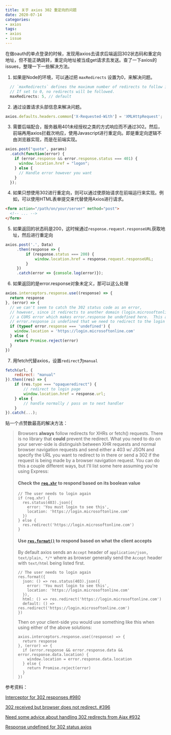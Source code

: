 ```yaml
---
title: 关于 axios 302 重定向的问题
date: 2020-07-14
categories:
- axios
tags:
- axios
- issue
---
```




在做oauth的单点登录的时候，发现用axios去请求后端返回302状态码和重定向地址，但不能正确跳转，重定向地址被当成get请求去发送。查了一下axios的issues，整理一下一些解决方法。

1. 如果是Node的环境，可以通过把 `maxRedirects` 设置为0，来解决问题。

```js
  // `maxRedirects` defines the maximum number of redirects to follow in node.js.
  // If set to 0, no redirects will be followed.
  maxRedirects: 5, // default
```



2. 通过设置请求头部信息来解决问题。

```js
axios.defaults.headers.common['X-Requested-With'] = 'XMLHttpRequest';
```



3. 需要后端配合，服务器用401未经授权之类的方式响应而不通过302。然后，前端再用axios拦截次响应，使用Javascript进行重定向。即是重定向逻辑不由浏览器实现，而是在前端实现。

```js
axios.post("quote", params)
  .catch(function(error) {
    if (error.response && error.response.status === 401) {
      window.location.href = "logon";
    } else {
      // Handle error however you want
    }
  });
```



4. 如果只想使用302进行重定向，则可以通过使原始请求在前端运行来实现。例如，可以使用HTML表单提交来代替使用Axios进行请求。

```html
<form action="/path/on/your/server" method="post">
  <!-- ... -->
</form>
```



5. 如果返回的状态码是200，这时候通过`response.request.responseURL`获取地址，然后进行重定向

```js
axios.post('.', Data)
     .then(response => {
         if (response.status === 200) {
             window.location.href = response.request.responseURL;
         }
     })
     .catch(error => {console.log(error)});
```



6. 如果返回的是error.response对象未定义，那可以这么处理

```js
axios.interceptors.response.use((response) => {
  return response
}, (error) => {
  // we can't seem to catch the 302 status code as an error,
  // however, since it redirects to another domain (login.microsoftonline.com) it causes
  // a CORS error which makes error.response be undefined here.  This assumes that any time
  // error.response is undefined that we need to redirect to the login page
  if (typeof error.response === 'undefined') {
    window.location = 'https://login.microsoftonline.com'
  } else {
    return Promise.reject(error)
  }
})
```



7. 用fetch代替axios，设置`redirect`为`manual`

```js
fetch(url, {
    redirect: "manual"
}).then((res) => {
    if (res.type === "opaqueredirect") {
        // redirect to login page
        window.location.href = response.url;
    } else {
        // handle normally / pass on to next handler
    }
}).catch(...);
```





贴一个点赞数最高的解决方法：

> Browsers **always** follow redirects for XHRs or fetch() requests. There is no library that **could** prevent the redirect. What you need to do on your server-side is distinguish between XHR requests and normal browser navigation requests and send either a 403 w/ JSON and specify the URL you want to redirect to in there or send a 302 if the request is being made by a browser navigation request. You can do this a couple different ways, but I'll list some here assuming you're using Express:
>
> #### Check the [`req.xhr`](https://expressjs.com/en/4x/api.html#req.xhr) to respond based on its boolean value
>
> ```
> // The user needs to login again
> if (req.xhr) {
>   res.status(403).json({
>     error: 'You must login to see this',
>     location: 'https://login.microsoftonline.com'
>   })
> } else {
>   res.redirect('https://login.microsoftonline.com')
> }
> ```
>
> #### Use [`res.format()`](https://expressjs.com/en/4x/api.html#res.format) to respond based on what the client accepts
>
> By default axios sends an `Accept` header of `application/json, text/plain, */*` where as browser generally send the `Accept` header with `text/html` being listed first.
>
> ```
> // The user needs to login again
> res.format({
>   json: () => res.status(403).json({
>     error: 'You must login to see this',
>     location: 'https://login.microsoftonline.com'
>   }),
>   html: () => res.redirect('https://login.microsoftonline.com')
>   default: () => res.redirect('https://login.microsoftonline.com')
> })
> ```
>
> Then on your client-side you would use something like this when using either of the above solutions:
>
> ```
> axios.interceptors.response.use((response) => {
>   return response
> }, (error) => {
>   if (error.response && error.response.data && error.response.data.location) {
>     window.location = error.response.data.location
>   } else {
>     return Promise.reject(error)
>   }
> })
> ```





参考资料：

[Interceptor for 302 responses #980](https://github.com/axios/axios/issues/980)

[302 received but browser does not redirect. #396](https://github.com/axios/axios/issues/396)

[Need some advice about handling 302 redirects from Ajax #932](https://github.com/axios/axios/issues/932)

[Response undefined for 302 status axios](https://stackoverflow.com/questions/54500755/response-undefined-for-302-status-axios)